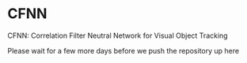 # CFNN
CFNN: Correlation Filter Neutral Network for Visual Object Tracking

Please wait for a few more days before we push the repository up here
